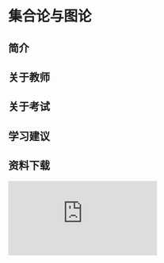 
# 集合论与图论

## 简介

## 关于教师

## 关于考试

## 学习建议

## 资料下载

![](https://raw.githubusercontent.com/HIT-OpenCS/CS_Courses/main/大一/集合论与图论/file.md ":include")